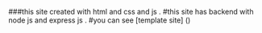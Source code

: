 ###this site created with html and css and js .
#this site has backend with node js and express js .
#you can see [template site] ()